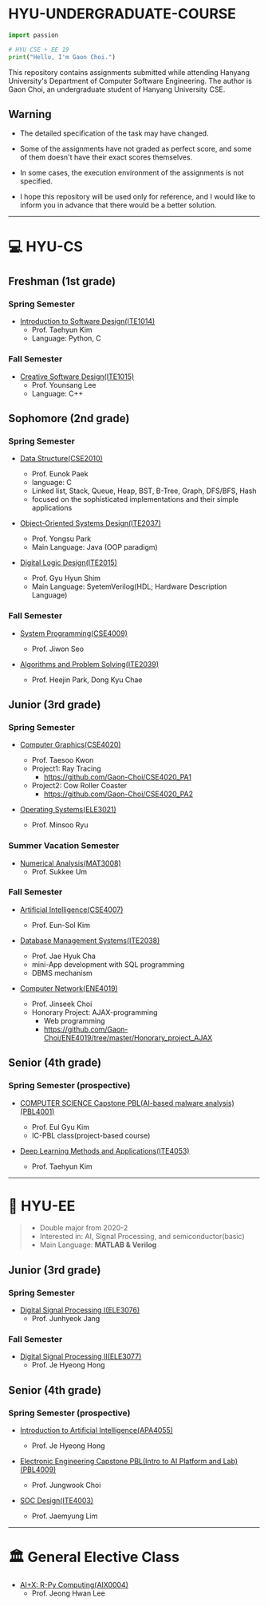# HYU-UNDERGRADUATE-COURSE

``` python
import passion

# HYU CSE + EE 19
print("Hello, I'm Gaon Choi.")
```

This repository contains assignments submitted while attending Hanyang University's Department of Computer Software Engineering. The author is Gaon Choi, an undergraduate student of Hanyang University CSE.

## Warning
- The detailed specification of the task may have changed.

- Some of the assignments have not graded as perfect score, and some of them doesn't have their exact scores themselves.

- In some cases, the execution environment of the assignments is not specified.

- I hope this repository will be used only for reference, and I would like to inform you in advance that there would be a better solution.


___
# :computer: HYU-CS

## Freshman (1st grade)

### Spring Semester
- [Introduction to Software Design(ITE1014)](https://github.com/Gaon-Choi/ITE1014)
  - Prof. Taehyun Kim
  - Language: Python, C

### Fall Semester
- [Creative Software Design(ITE1015)](https://github.com/Gaon-Choi/ITE1015)
  - Prof. Younsang Lee
  - Language: C++

## Sophomore (2nd grade)

### Spring Semester
- [Data Structure(CSE2010)](https://github.com/Gaon-Choi/CSE2010)
  - Prof. Eunok Paek
  - language: C
  - Linked list, Stack, Queue, Heap, BST, B-Tree, Graph, DFS/BFS, Hash
  - focused on the sophisticated implementations and their simple applications


- [Object-Oriented Systems Design(ITE2037)](https://github.com/Gaon-Choi/ITE2037)
  - Prof. Yongsu Park
  - Main Language: Java (OOP paradigm)


- [Digital Logic Design(ITE2015)](https://github.com/Gaon-Choi/ITE2015)
  - Prof. Gyu Hyun Shim
  - Main Language: SyetemVerilog(HDL; Hardware Description Language)

### Fall Semester
- [System Programming(CSE4009)](https://github.com/Gaon-Choi/CSE4009)
  - Prof. Jiwon Seo


- [Algorithms and Problem Solving(ITE2039)](https://github.com/Gaon-Choi/ITE2039)
  - Prof. Heejin Park, Dong Kyu Chae

## Junior (3rd grade)

### Spring Semester
- [Computer Graphics(CSE4020)](https://github.com/Gaon-Choi/CSE4020)
  - Prof. Taesoo Kwon
  - Project1: Ray Tracing
    - https://github.com/Gaon-Choi/CSE4020_PA1
  - Project2: Cow Roller Coaster
    - https://github.com/Gaon-Choi/CSE4020_PA2


- [Operating Systems(ELE3021)](https://github.com/Gaon-Choi/ELE3021)
  - Prof. Minsoo Ryu


### Summer Vacation Semester
- [Numerical Analysis(MAT3008)](https://github.com/Gaon-Choi/MAT3008)
  - Prof. Sukkee Um

### Fall Semester
- [Artificial Intelligence(CSE4007)](https://github.com/Gaon-Choi/CSE4007)
  - Prof. Eun-Sol Kim


- [Database Management Systems(ITE2038)](https://github.com/Gaon-Choi/ITE2038_)
  - Prof. Jae Hyuk Cha
  - mini-App development with SQL programming
  - DBMS mechanism


- [Computer Network(ENE4019)](https://github.com/Gaon-Choi/ENE4019)
  - Prof. Jinseek Choi
  - Honorary Project: AJAX-programming
    - Web programming
    - https://github.com/Gaon-Choi/ENE4019/tree/master/Honorary_project_AJAX


## Senior (4th grade)

### Spring Semester (prospective)
- [COMPUTER SCIENCE Capstone PBL(AI-based malware analysis)(PBL4001)](https://github.com/Gaon-Choi/PBL4001)
  - Prof. Eul Gyu Kim
  - IC-PBL class(project-based course)


- [Deep Learning Methods and Applications(ITE4053)](https://github.com/Gaon-Choi/ITE4053)
  - Prof. Taehyun Kim

___
# :satellite: HYU-EE
> - Double major from 2020-2
> - Interested in: AI, Signal Processing, and semiconductor(basic)
> - Main Language: **MATLAB & Verilog**

## Junior (3rd grade)

### Spring Semester
- [Digital Signal Processing I(ELE3076)](https://github.com/Gaon-Choi/ELE3076)
  - Prof. Junhyeok Jang

### Fall Semester
- [Digital Signal Processing II(ELE3077)](https://github.com/Gaon-Choi/ELE3077)
  - Prof. Je Hyeong Hong

## Senior (4th grade)

### Spring Semester (prospective)
- [Introduction to Artificial Intelligence(APA4055)](https://github.com/Gaon-Choi/APA4055)
  - Prof. Je Hyeong Hong


- [Electronic Engineering Capstone PBL(Intro to AI Platform and Lab)(PBL4009)](https://github.com/Gaon-Choi/PBL4009)
  - Prof. Jungwook Choi


- [SOC Design(ITE4003)](https://github.com/Gaon-Choi/ITE4003)
  - Prof. Jaemyung Lim

___
# :classical_building: General Elective Class
- [AI+X: R-Py Computing(AIX0004)](https://github.com/Gaon-Choi/AIX0004)
  - Prof. Jeong Hwan Lee

